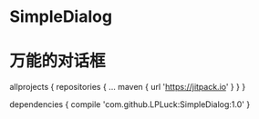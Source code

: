 # SimpleDialog
万能的对话框
======
allprojects {
		repositories {
			...
			maven { url 'https://jitpack.io' }
		}
	}
  
  dependencies {
	        compile 'com.github.LPLuck:SimpleDialog:1.0'
	}
